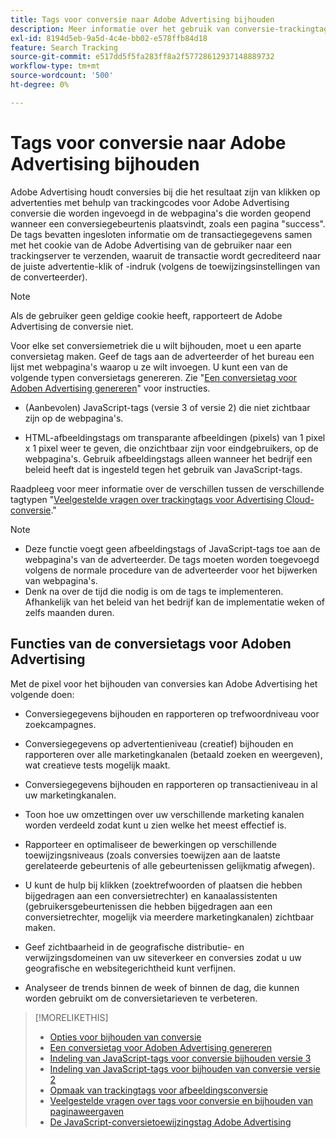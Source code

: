 ```yaml
---
title: Tags voor conversie naar Adobe Advertising bijhouden
description: Meer informatie over het gebruik van conversie-trackingtags voor Adoben Advertising.
exl-id: 8194d5eb-9a5d-4c4e-bb02-e578ffb84d18
feature: Search Tracking
source-git-commit: e517dd5f5fa283ff8a2f57728612937148889732
workflow-type: tm+mt
source-wordcount: '500'
ht-degree: 0%

---
```


# Tags voor conversie naar Adobe Advertising bijhouden

Adobe Advertising houdt conversies bij die het resultaat zijn van klikken op advertenties met behulp van trackingcodes voor Adobe Advertising conversie die worden ingevoegd in de webpagina&#39;s die worden geopend wanneer een conversiegebeurtenis plaatsvindt, zoals een pagina &quot;success&quot;. De tags bevatten ingesloten informatie om de transactiegegevens samen met het cookie van de Adobe Advertising van de gebruiker naar een trackingserver te verzenden, waaruit de transactie wordt gecrediteerd naar de juiste advertentie-klik of -indruk (volgens de toewijzingsinstellingen van de converteerder).

>[!NOTE]
>
>Als de gebruiker geen geldige cookie heeft, rapporteert de Adobe Advertising de conversie niet.

Voor elke set conversiemetriek die u wilt bijhouden, moet u een aparte conversietag maken. Geef de tags aan de adverteerder of het bureau een lijst met webpagina&#39;s waarop u ze wilt invoegen. U kunt een van de volgende typen conversietags genereren. Zie &quot;[Een conversietag voor Adoben Advertising genereren](/help/search-social-commerce/tools/conversion-tag-generate.md)&quot; voor instructies.

* (Aanbevolen) JavaScript-tags (versie 3 of versie 2) die niet zichtbaar zijn op de webpagina&#39;s.

* HTML-afbeeldingstags om transparante afbeeldingen (pixels) van 1 pixel x 1 pixel weer te geven, die onzichtbaar zijn voor eindgebruikers, op de webpagina&#39;s. Gebruik afbeeldingstags alleen wanneer het bedrijf een beleid heeft dat is ingesteld tegen het gebruik van JavaScript-tags.

Raadpleeg voor meer informatie over de verschillen tussen de verschillende tagtypen &quot;[Veelgestelde vragen over trackingtags voor Advertising Cloud-conversie](/help/search-social-commerce/tracking/faqs-conversion-page-view-tracking-tags.md).&quot;

>[!NOTE]
>
>* Deze functie voegt geen afbeeldingstags of JavaScript-tags toe aan de webpagina&#39;s van de adverteerder. De tags moeten worden toegevoegd volgens de normale procedure van de adverteerder voor het bijwerken van webpagina&#39;s.
>* Denk na over de tijd die nodig is om de tags te implementeren. Afhankelijk van het beleid van het bedrijf kan de implementatie weken of zelfs maanden duren.

## Functies van de conversietags voor Adoben Advertising

Met de pixel voor het bijhouden van conversies kan Adobe Advertising het volgende doen:

* Conversiegegevens bijhouden en rapporteren op trefwoordniveau voor zoekcampagnes.

* Conversiegegevens op advertentieniveau (creatief) bijhouden en rapporteren over alle marketingkanalen (betaald zoeken en weergeven), wat creatieve tests mogelijk maakt.

* Conversiegegevens bijhouden en rapporteren op transactieniveau in al uw marketingkanalen.

* Toon hoe uw omzettingen over uw verschillende marketing kanalen worden verdeeld zodat kunt u zien welke het meest effectief is.

* Rapporteer en optimaliseer de bewerkingen op verschillende toewijzingsniveaus (zoals conversies toewijzen aan de laatste gerelateerde gebeurtenis of alle gebeurtenissen gelijkmatig afwegen).

* U kunt de hulp bij klikken (zoektrefwoorden of plaatsen die hebben bijgedragen aan een conversietrechter) en kanaalassistenten (gebruikersgebeurtenissen die hebben bijgedragen aan een conversietrechter, mogelijk via meerdere marketingkanalen) zichtbaar maken.

* Geef zichtbaarheid in de geografische distributie- en verwijzingsdomeinen van uw siteverkeer en conversies zodat u uw geografische en websitegerichtheid kunt verfijnen.

* Analyseer de trends binnen de week of binnen de dag, die kunnen worden gebruikt om de conversietarieven te verbeteren.

>[!MORELIKETHIS]
>
>* [Opties voor bijhouden van conversie](conversion-tracking-about.md)
>* [Een conversietag voor Adoben Advertising genereren](/help/search-social-commerce/tools/conversion-tag-generate.md)
>* [Indeling van JavaScript-tags voor conversie bijhouden versie 3](format-conversion-tag-jsv3.md)
>* [Indeling van JavaScript-tags voor bijhouden van conversie versie 2](format-conversion-tag-jsv2.md)
>* [Opmaak van trackingtags voor afbeeldingsconversie](format-conversion-tag-image.md)
>* [Veelgestelde vragen over tags voor conversie en bijhouden van paginaweergaven](faqs-conversion-page-view-tracking-tags.md)
>* [De JavaScript-conversietoewijzingstag Adobe Advertising](/help/search-social-commerce/tracking/itp-conversion-mapping-tag.md)
